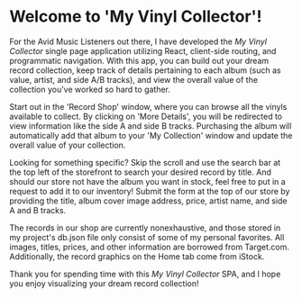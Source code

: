 # Welcome to 'My Vinyl Collector'!

For the Avid Music Listeners out there, I have developed the *My Vinyl Collector* single page application utilizing React, client-side routing, and programmatic navigation. With this app, you can build out your dream record collection, keep track of details pertaining to each album (such as value, artist, and side A/B tracks), and view the overall value of the collection you've worked so hard to gather.

Start out in the 'Record Shop' window, where you can browse all the vinyls available to collect. By clicking on 'More Details', you will be redirected to view information like the side A and side B tracks. Purchasing the album will automatically add that album to your 'My Collection' window and update the overall value of your collection.

Looking for something specific? Skip the scroll and use the search bar at the top left of the storefront to search your desired record by title. And should our store not have the album you want in stock, feel free to put in a request to add it to our inventory! Submit the form at the top of our store by providing the title, album cover image address, price, artist name, and side A and B tracks. 

The records in our shop are currently nonexhaustive, and those stored in my project's db.json file only consist of some of my personal favorites. All images, titles, prices, and other information are borrowed from Target.com. Additionally, the record graphics on the Home tab come from iStock.

Thank you for spending time with this *My Vinyl Collector* SPA, and I hope you enjoy visualizing your dream record collection!